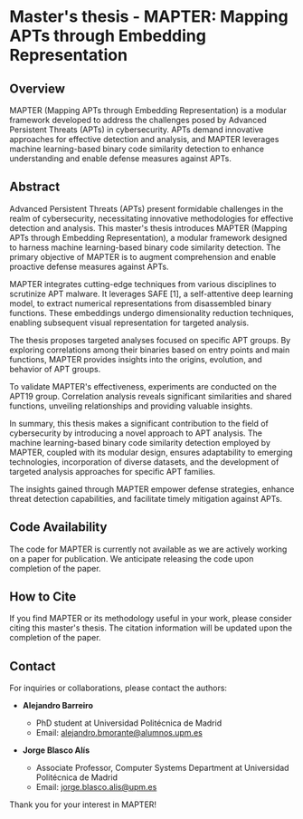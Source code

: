 # Master's thesis - MAPTER: Mapping APTs through Embedding Representation

## Overview

MAPTER (Mapping APTs through Embedding Representation) is a modular framework developed to address the challenges posed by Advanced Persistent Threats (APTs) in cybersecurity. APTs demand innovative approaches for effective detection and analysis, and MAPTER leverages machine learning-based binary code similarity detection to enhance understanding and enable defense measures against APTs.

## Abstract

Advanced Persistent Threats (APTs) present formidable challenges in the realm of cybersecurity, necessitating innovative methodologies for effective detection and analysis. This master's thesis introduces MAPTER (Mapping APTs through Embedding Representation), a modular framework designed to harness machine learning-based binary code similarity detection. The primary objective of MAPTER is to augment comprehension and enable proactive defense measures against APTs.

MAPTER integrates cutting-edge techniques from various disciplines to scrutinize APT malware. It leverages SAFE [1], a self-attentive deep learning model, to extract numerical representations from disassembled binary functions. These embeddings undergo dimensionality reduction techniques, enabling subsequent visual representation for targeted analysis.

The thesis proposes targeted analyses focused on specific APT groups. By exploring correlations among their binaries based on entry points and main functions, MAPTER provides insights into the origins, evolution, and behavior of APT groups.

To validate MAPTER's effectiveness, experiments are conducted on the APT19 group. Correlation analysis reveals significant similarities and shared functions, unveiling relationships and providing valuable insights.

In summary, this thesis makes a significant contribution to the field of cybersecurity by introducing a novel approach to APT analysis. The machine learning-based binary code similarity detection employed by MAPTER, coupled with its modular design, ensures adaptability to emerging technologies, incorporation of diverse datasets, and the development of targeted analysis approaches for specific APT families.

The insights gained through MAPTER empower defense strategies, enhance threat detection capabilities, and facilitate timely mitigation against APTs.

## Code Availability

The code for MAPTER is currently not available as we are actively working on a paper for publication. We anticipate releasing the code upon completion of the paper.

## How to Cite

If you find MAPTER or its methodology useful in your work, please consider citing this master's thesis. The citation information will be updated upon the completion of the paper.

## Contact

For inquiries or collaborations, please contact the authors:

- **Alejandro Barreiro**
  - PhD student at Universidad Politécnica de Madrid
  - Email: alejandro.bmorante@alumnos.upm.es

- **Jorge Blasco Alís**
  - Associate Professor, Computer Systems Department at Universidad Politécnica de Madrid
  - Email: jorge.blasco.alis@upm.es

Thank you for your interest in MAPTER!
